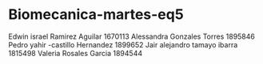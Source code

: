 # Biomecanica-martes-eq5
Edwin israel Ramirez Aguilar 1670113
Alessandra Gonzales Torres 1895846
Pedro yahir -castillo Hernandez 1899652
Jair alejandro tamayo ibarra 1815498
Valeria Rosales Garcia 1894544
